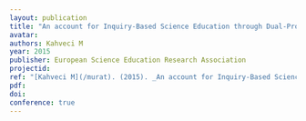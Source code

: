 ```yaml
---
layout: publication
title: "An account for Inquiry-Based Science Education through Dual-Process Theories"
avatar:
authors: Kahveci M
year: 2015
publisher: European Science Education Research Association
projectid:
ref: "[Kahveci M](/murat). (2015). _An account for Inquiry-Based Science Education through Dual-Process Theories_. Paper presented at European Science Education Research Association (ESERA). Helsinki, Finland. August 31 - September 4, 2015."
pdf:
doi:
conference: true
---
```

